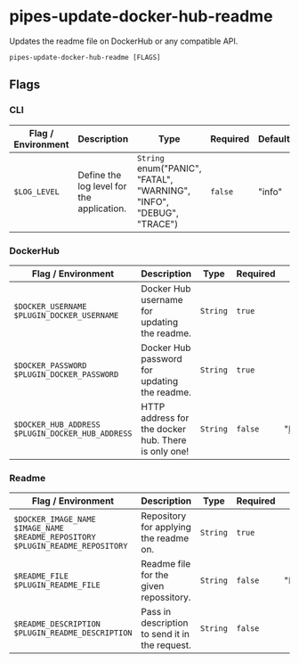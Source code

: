 # pipes-update-docker-hub-readme

Updates the readme file on DockerHub or any compatible API.

`pipes-update-docker-hub-readme [FLAGS]`

## Flags

### CLI

| Flag / Environment |  Description   |  Type    | Required | Default |
|---------------- | --------------- | --------------- |  --------------- |  --------------- |
| `$LOG_LEVEL` | Define the log level for the application.  | `String`<br/>enum(&#34;PANIC&#34;, &#34;FATAL&#34;, &#34;WARNING&#34;, &#34;INFO&#34;, &#34;DEBUG&#34;, &#34;TRACE&#34;) | `false` | &#34;info&#34; |

### DockerHub

| Flag / Environment |  Description   |  Type    | Required | Default |
|---------------- | --------------- | --------------- |  --------------- |  --------------- |
| `$DOCKER_USERNAME`<br/>`$PLUGIN_DOCKER_USERNAME` | Docker Hub username for updating the readme. | `String` | `true` |  |
| `$DOCKER_PASSWORD`<br/>`$PLUGIN_DOCKER_PASSWORD` | Docker Hub password for updating the readme. | `String` | `true` |  |
| `$DOCKER_HUB_ADDRESS`<br/>`$PLUGIN_DOCKER_HUB_ADDRESS` | HTTP address for the docker hub. There is only one! | `String` | `false` | &#34;https://hub.docker.com/v2/repositories&#34; |

### Readme

| Flag / Environment |  Description   |  Type    | Required | Default |
|---------------- | --------------- | --------------- |  --------------- |  --------------- |
| `$DOCKER_IMAGE_NAME`<br/>`$IMAGE_NAME`<br/>`$README_REPOSITORY`<br/>`$PLUGIN_README_REPOSITORY` | Repository for applying the readme on. | `String` | `true` |  |
| `$README_FILE`<br/>`$PLUGIN_README_FILE` | Readme file for the given repossitory. | `String` | `false` | &#34;README.md&#34; |
| `$README_DESCRIPTION`<br/>`$PLUGIN_README_DESCRIPTION` | Pass in description to send it in the request. | `String` | `false` |  |
